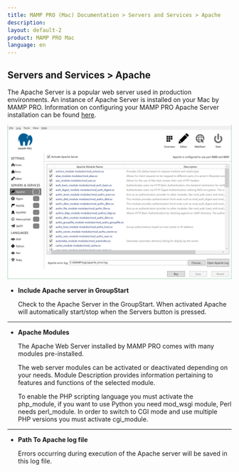 ```yaml
---
title: MAMP PRO (Mac) Documentation > Servers and Services > Apache
description: 
layout: default-2
product: MAMP PRO Mac
language: en
---
```


## Servers and Services > Apache

The Apache Server is a popular web server used in production environments. An instance of Apache Server is installed on your Mac by MAMP PRO. Information on configuring your MAMP PRO Apache Server installation can be found [here](../../Settings/Hosts/Apache).

![MAMP](/en/MAMP-PRO-Windows/Servers-and-Services/Apache/Apache.png)

*  **Include Apache server in GroupStart**  

    Check to the Apache Server in the GroupStart. When activated Apache will automatically start/stop when the Servers button is pressed.

---

*  **Apache Modules**  

    The Apache Web Server installed by MAMP PRO comes with many modules pre-installed.

    The web server modules can be activated or deactivated depending on your needs. Module Description provides information pertaining to features and functions of the selected module.

    To enable the PHP scripting language you must activate the php_module, if you want to use Python you need mod_wsgi module, Perl needs perl_module. In order to switch to CGI mode and use multiple PHP versions you must activate cgi_module.

---

*  **Path To Apache log file**

    Errors occurring during execution of the Apache server will be saved in this log file.
